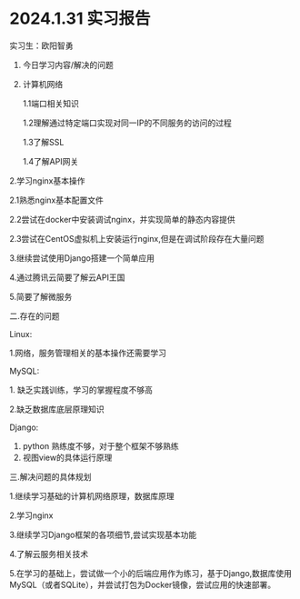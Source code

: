 # 2024.1.31 实习报告

实习生：欧阳智勇

1.  今日学习内容/解决的问题
2.  计算机网络

    1.1端口相关知识

    1.2理解通过特定端口实现对同一IP的不同服务的访问的过程

    1.3了解SSL

    1.4了解API网关

2.学习nginx基本操作

2.1熟悉nginx基本配置文件

2.2尝试在docker中安装调试nginx，并实现简单的静态内容提供

2.3尝试在CentOS虚拟机上安装运行nginx,但是在调试阶段存在大量问题

3.继续尝试使用Django搭建一个简单应用

4.通过腾讯云简要了解云API王国

5.简要了解微服务

二.存在的问题

Linux:

1.网络，服务管理相关的基本操作还需要学习

MySQL:

1\. 缺乏实践训练，学习的掌握程度不够高

2.缺乏数据库底层原理知识

Django:

1.  python 熟练度不够，对于整个框架不够熟练
2.  视图view的具体运行原理

三.解决问题的具体规划

1.继续学习基础的计算机网络原理，数据库原理

2.学习nginx

3.继续学习Django框架的各项细节,尝试实现基本功能

4.了解云服务相关技术

5.在学习的基础上，尝试做一个小的后端应用作为练习，基于Django,数据库使用MySQL（或者SQLite），并尝试打包为Docker镜像，尝试应用的快速部署。
